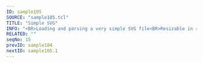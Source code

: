 ```yaml
---
ID: sample105
SOURCE: "sample105.tcl"
TITLE: "Simple SVG"
INFO: "<BR>Loading and parsing a very simple SVG file<BR>Resizable in real-time"
RELATED: ""
seqNo: 15
prevID: sample104
nextID: sample105.1
---
```

